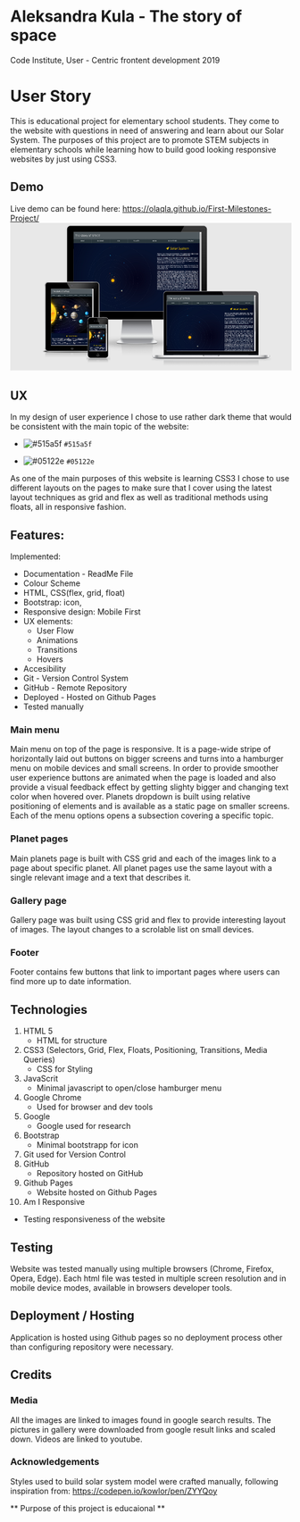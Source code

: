 # Aleksandra Kula - The story of space 
Code Institute, User - Centric frontent development 2019
# User Story

This is educational project for elementary school students. They come to the website with questions in need of answering and learn about our Solar System.
The purposes of this project are to promote STEM subjects in elementary schools 
while learning how to build good looking responsive websites by just using CSS3.

## Demo 

Live demo can be found here: https://olaqla.github.io/First-Milestones-Project/
![](gallery_img/DEMO.png)

## UX 
In my design of user experience I chose to use rather dark theme that would be consistent with 
the main topic of the website:

- ![#515a5f](https://placehold.it/15/515a5f/000000?text=+) `#515a5f`

- ![#05122e](https://placehold.it/15/05122e/000000?text=+) `#05122e`

As one of the main purposes of this website is 
learning CSS3 I chose to use different layouts on the pages to make sure that I cover using the latest 
layout techniques as grid and flex as well as traditional methods using floats, all in responsive fashion.

## Features:
Implemented:
* Documentation - ReadMe File
* Colour Scheme
* HTML, CSS(flex, grid, float)
* Bootstrap: icon,
* Responsive design: Mobile First
* UX elements:
  - User Flow
  - Animations
  - Transitions
  - Hovers
* Accesibility
* Git - Version Control System
* GitHub - Remote Repository
* Deployed - Hosted on Github Pages
* Tested manually

### Main menu

Main menu on top of the page is responsive. It is a page-wide stripe of horizontally laid out buttons on bigger screens and turns into a hamburger menu on mobile devices and small screens. 
In order to provide smoother user experience buttons are animated when the page is loaded and also provide a visual feedback effect by getting slighty bigger and changing text color when hovered over. 
Planets dropdown is built using relative positioning of elements and is available as a static page on smaller screens. 
Each of the menu options opens a subsection covering a specific topic. 

### Planet pages

Main planets page is built with CSS grid and each of the images link to a page about specific planet. 
All planet pages use the same layout with a single relevant image and a text that describes it. 

### Gallery page

Gallery page was built using CSS grid and flex to provide interesting layout of images. The layout changes to a scrolable list on small devices. 

### Footer

Footer contains few buttons that link to important pages where users can find more up to date information. 

## Technologies

1. HTML 5 
   - HTML for structure
2. CSS3 (Selectors, Grid, Flex, Floats, Positioning, Transitions, Media Queries) 
   - CSS for Styling
3. JavaScrit
   - Minimal javascript to open/close hamburger menu
4. Google Chrome
   - Used for browser and dev tools
5. Google
   - Google used for research
6. Bootstrap
   - Minimal bootstrapp for icon
7. Git used for Version Control
8. GitHub
   - Repository hosted on GitHub
9. Github Pages
   - Website hosted on Github Pages
10. Am I Responsive
   - Testing responsiveness of the website

## Testing 

Website was tested manually using multiple browsers (Chrome, Firefox, Opera, Edge).
Each html file was tested in multiple screen resolution and in mobile device modes, available in browsers developer tools. 

## Deployment / Hosting

Application is hosted using Github pages so no deployment process other than configuring repository were necessary.

## Credits

### Media

All the images are linked to images found in google search results.
The pictures in gallery were downloaded from google result links and scaled down.
Videos are linked to youtube.

### Acknowledgements

Styles used to build solar system model were crafted manually, following inspiration from: https://codepen.io/kowlor/pen/ZYYQoy

** Purpose of this project is educaional **
